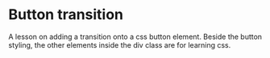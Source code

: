 # Button transition



A lesson on adding a transition onto a css button element. Beside the button styling, the other elements inside the div class are for learning css. 